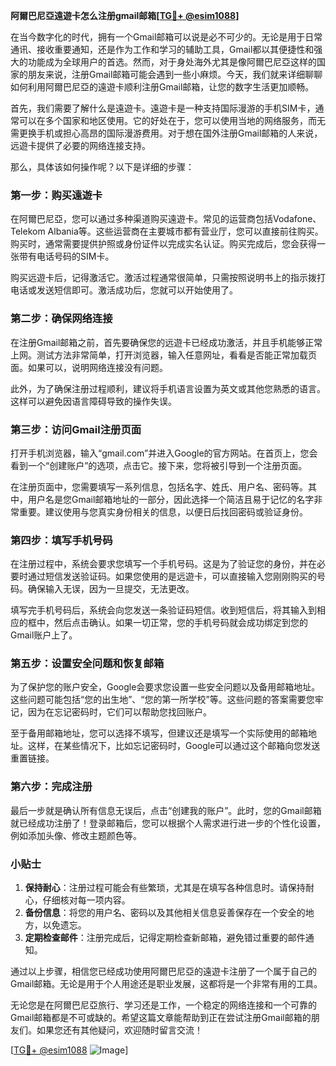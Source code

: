 **阿爾巴尼亞遠遊卡怎么注册gmail邮箱[[TG💪+ @esim1088](https://t.me/s/esim1088)]**

在当今数字化的时代，拥有一个Gmail邮箱可以说是必不可少的。无论是用于日常通讯、接收重要通知，还是作为工作和学习的辅助工具，Gmail都以其便捷性和强大的功能成为全球用户的首选。然而，对于身处海外尤其是像阿爾巴尼亞这样的国家的朋友来说，注册Gmail邮箱可能会遇到一些小麻烦。今天，我们就来详细聊聊如何利用阿爾巴尼亞的遠遊卡顺利注册Gmail邮箱，让您的数字生活更加顺畅。

首先，我们需要了解什么是遠遊卡。遠遊卡是一种支持国际漫游的手机SIM卡，通常可以在多个国家和地区使用。它的好处在于，您可以使用当地的网络服务，而无需更换手机或担心高昂的国际漫游费用。对于想在国外注册Gmail邮箱的人来说，远遊卡提供了必要的网络连接支持。

那么，具体该如何操作呢？以下是详细的步骤：

### 第一步：购买遠遊卡

在阿爾巴尼亞，您可以通过多种渠道购买遠遊卡。常见的运营商包括Vodafone、Telekom Albania等。这些运营商在主要城市都有营业厅，您可以直接前往购买。购买时，通常需要提供护照或身份证件以完成实名认证。购买完成后，您会获得一张带有电话号码的SIM卡。

购买远遊卡后，记得激活它。激活过程通常很简单，只需按照说明书上的指示拨打电话或发送短信即可。激活成功后，您就可以开始使用了。

### 第二步：确保网络连接

在注册Gmail邮箱之前，首先要确保您的远遊卡已经成功激活，并且手机能够正常上网。测试方法非常简单，打开浏览器，输入任意网址，看看是否能正常加载页面。如果可以，说明网络连接没有问题。

此外，为了确保注册过程顺利，建议将手机语言设置为英文或其他您熟悉的语言。这样可以避免因语言障碍导致的操作失误。

### 第三步：访问Gmail注册页面

打开手机浏览器，输入“gmail.com”并进入Google的官方网站。在首页上，您会看到一个“创建账户”的选项，点击它。接下来，您将被引导到一个注册页面。

在注册页面中，您需要填写一系列信息，包括名字、姓氏、用户名、密码等。其中，用户名是您Gmail邮箱地址的一部分，因此选择一个简洁且易于记忆的名字非常重要。建议使用与您真实身份相关的信息，以便日后找回密码或验证身份。

### 第四步：填写手机号码

在注册过程中，系统会要求您填写一个手机号码。这是为了验证您的身份，并在必要时通过短信发送验证码。如果您使用的是远遊卡，可以直接输入您刚刚购买的号码。确保输入无误，因为一旦提交，无法更改。

填写完手机号码后，系统会向您发送一条验证码短信。收到短信后，将其输入到相应的框中，然后点击确认。如果一切正常，您的手机号码就会成功绑定到您的Gmail账户上了。

### 第五步：设置安全问题和恢复邮箱

为了保护您的账户安全，Google会要求您设置一些安全问题以及备用邮箱地址。这些问题可能包括“您的出生地”、“您的第一所学校”等。这些问题的答案需要您牢记，因为在忘记密码时，它们可以帮助您找回账户。

至于备用邮箱地址，您可以选择不填写，但建议还是填写一个实际使用的邮箱地址。这样，在某些情况下，比如忘记密码时，Google可以通过这个邮箱向您发送重置链接。

### 第六步：完成注册

最后一步就是确认所有信息无误后，点击“创建我的账户”。此时，您的Gmail邮箱就已经成功注册了！登录邮箱后，您可以根据个人需求进行进一步的个性化设置，例如添加头像、修改主题颜色等。

### 小贴士

1. **保持耐心**：注册过程可能会有些繁琐，尤其是在填写各种信息时。请保持耐心，仔细核对每一项内容。
2. **备份信息**：将您的用户名、密码以及其他相关信息妥善保存在一个安全的地方，以免遗忘。
3. **定期检查邮件**：注册完成后，记得定期检查新邮箱，避免错过重要的邮件通知。

通过以上步骤，相信您已经成功使用阿爾巴尼亞的遠遊卡注册了一个属于自己的Gmail邮箱。无论是用于个人用途还是职业发展，这都将是一个非常有用的工具。

无论您是在阿爾巴尼亞旅行、学习还是工作，一个稳定的网络连接和一个可靠的Gmail邮箱都是不可或缺的。希望这篇文章能帮助到正在尝试注册Gmail邮箱的朋友们。如果您还有其他疑问，欢迎随时留言交流！

[[TG💪+ @esim1088](https://t.me/s/esim1088) ![Image](https://i.postimg.cc/4NQfJmqS/Snipaste-2025-05-13-00-14-12.png)]